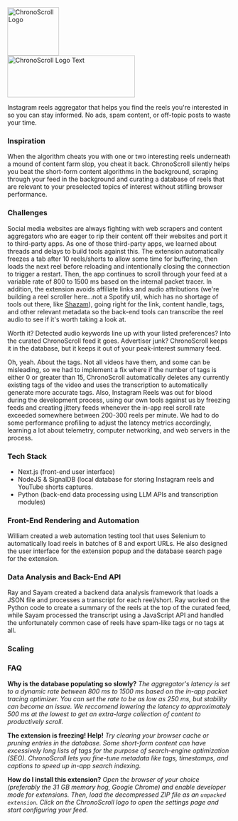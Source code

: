 
<img width="116" height="108" alt="ChronoScroll Logo" src="https://github.com/user-attachments/assets/ebe5daec-cbb1-4871-8278-fc01f22c24fa" />
<br>
<img width="287" height="94" alt="ChronoScroll Logo Text" src="https://github.com/user-attachments/assets/375d133e-d8bf-4fb4-962d-c2d4b7214aeb" />

Instagram reels aggregator that helps you find the reels you're interested in so you can stay informed. No ads, spam content, or off-topic posts to waste your time.

### Inspiration
When the algorithm cheats you with one or two interesting reels underneath a mound of content farm slop, you cheat it back. ChronoScroll silently helps you beat the short-form content algorithms in the background, scraping through your feed in the background and curating a database of reels that are relevant to your preselected topics of interest without stifling browser performance.

### Challenges
Social media websites are always fighting with web scrapers and content aggregators who are eager to rip their content off their websites and port it to third-party apps. As one of those third-party apps, we learned about threads and delays to build tools against this. The extension automatically freezes a tab after 10 reels/shorts to allow some time for buffering, then loads the next reel before reloading and intentionally closing the connection to trigger a restart. Then, the app continues to scroll through your feed at a variable rate of 800 to 1500 ms based on the internal packet tracer. In addition, the extension avoids affiliate links and audio attributions (we're building a reel scroller here...not a Spotify util, which has no shortage of tools out there, like [Shazam](https://www.shazam.com/)), going right for the link, content handle, tags, and other relevant metadata so the back-end tools can transcribe the reel audio to see if it's worth taking a look at.

Worth it? Detected audio keywords line up with your listed preferences? Into the curated ChronoScroll feed it goes. Advertiser junk? ChronoScroll keeps it in the database, but it keeps it out of your peak-interest summary feed.

Oh, yeah. About the tags. Not all videos have them, and some can be misleading, so we had to implement a fix where if the number of tags is either 0 or greater than 15, ChronoScroll automatically deletes any currently existing tags of the video and uses the transcription to automatically generate more accurate tags. Also, Instagram Reels was out for blood during the development process, using our own tools against us by freezing feeds and creating jittery feeds whenever the in-app reel scroll rate exceeded somewhere between 200-300 reels per minute. We had to do some performance profiling to adjust the latency metrics accordingly, learning a lot about telemetry, computer networking, and web servers in the process.

### Tech Stack
- Next.js (front-end user interface)
- NodeJS & SignalDB (local database for storing Instagram reels and YouTube shorts captures.
- Python (back-end data processing using LLM APIs and transcription modules)

### Front-End Rendering and Automation
William created a web automation testing tool that uses Selenium to automatically load reels in batches of 8 and export URLs. He also designed the user interface for the extension popup and the database search page for the extension.

### Data Analysis and Back-End API
Ray and Sayam created a backend data analysis framework that loads a JSON file and processes a transcript for each reel/short. Ray worked on the Python code to create a summary of the reels at the top of the curated feed, while Sayam processed the transcript using a JavaScript API and handled the unfortunately common case of reels have spam-like tags or no tags at all.

### Scaling

### FAQ
**Why is the database populating so slowly?**
_The aggregator's latency is set to a dynamic rate between 800 ms to 1500 ms based on the in-app packet tracing optimizer. You can set the rate to be as low as 250 ms, but stability can become an issue. We reccomend lowering the latency to approximately 500 ms at the lowest to get an extra-large collection of content to productively scroll._

**The extension is freezing! Help!**
_Try clearing your browser cache or pruning entries in the database. Some short-form content can have excessively long lists of tags for the purpose of search-engine optimization (SEO). ChronoScroll lets you fine-tune metadata like tags, timestamps, and captions to speed up in-app search indexing._

**How do I install this extension?**
_Open the browser of your choice (preferably the 31 GB memory hog, Google Chrome) and enable developer mode for extensions. Then, load the decompressed ZIP file as an `unpacked extension`. Click on the ChronoScroll logo to open the settings page and start configuring your feed._
